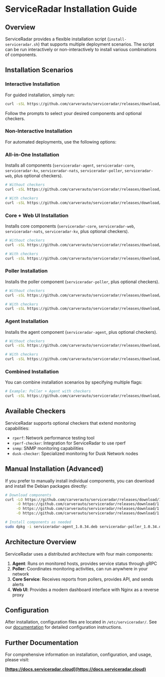 # ServiceRadar Installation Guide

## Overview

ServiceRadar provides a flexible installation script (`install-serviceradar.sh`) that supports multiple deployment scenarios. The script can be run interactively or non-interactively to install various combinations of components.

## Installation Scenarios

### Interactive Installation

For guided installation, simply run:

```bash
curl -sSL https://github.com/carverauto/serviceradar/releases/download/1.0.34/install-serviceradar.sh | bash
```

Follow the prompts to select your desired components and optional checkers.

### Non-Interactive Installation

For automated deployments, use the following options:

### All-in-One Installation
Installs all components (`serviceradar-agent`, `serviceradar-core`, `serviceradar-kv`, `serviceradar-nats`, `serviceradar-poller`, `serviceradar-web`, plus optional checkers).

```bash
# Without checkers
curl -sSL https://github.com/carverauto/serviceradar/releases/download/1.0.34/install-serviceradar.sh | bash -s -- --all --non-interactive

# With checkers
curl -sSL https://github.com/carverauto/serviceradar/releases/download/1.0.34/install-serviceradar.sh | bash -s -- --all --non-interactive --checkers=rperf,snmp
```

### Core + Web UI Installation
Installs core components (`serviceradar-core`, `serviceradar-web`, `serviceradar-nats`, `serviceradar-kv`, plus optional checkers).

```bash
# Without checkers
curl -sSL https://github.com/carverauto/serviceradar/releases/download/1.0.34/install-serviceradar.sh | bash -s -- --core --non-interactive

# With checkers
curl -sSL https://github.com/carverauto/serviceradar/releases/download/1.0.34/install-serviceradar.sh | bash -s -- --core --non-interactive --checkers=dusk-checker
```

### Poller Installation
Installs the poller component (`serviceradar-poller`, plus optional checkers).

```bash
# Without checkers
curl -sSL https://github.com/carverauto/serviceradar/releases/download/1.0.34/install-serviceradar.sh | bash -s -- --poller --non-interactive

# With checkers
curl -sSL https://github.com/carverauto/serviceradar/releases/download/1.0.34/install-serviceradar.sh | bash -s -- --poller --non-interactive --checkers=rperf,snmp
```

### Agent Installation
Installs the agent component (`serviceradar-agent`, plus optional checkers).

```bash
# Without checkers
curl -sSL https://github.com/carverauto/serviceradar/releases/download/1.0.34/install-serviceradar.sh | bash -s -- --agent --non-interactive

# With checkers
curl -sSL https://github.com/carverauto/serviceradar/releases/download/1.0.34/install-serviceradar.sh | bash -s -- --agent --non-interactive --checkers=rperf,rperf-checker,snmp
```

### Combined Installation
You can combine installation scenarios by specifying multiple flags:

```bash
# Example: Poller + Agent with checkers
curl -sSL https://github.com/carverauto/serviceradar/releases/download/1.0.34/install-serviceradar.sh | bash -s -- --poller --agent --non-interactive --checkers=rperf,snmp
```

## Available Checkers

ServiceRadar supports optional checkers that extend monitoring capabilities:

- `rperf`: Network performance testing tool
- `rperf-checker`: Integration for ServiceRadar to use rperf
- `snmp`: SNMP monitoring capabilities
- `dusk-checker`: Specialized monitoring for Dusk Network nodes

## Manual Installation (Advanced)

If you prefer to manually install individual components, you can download and install the Debian packages directly:

```bash
# Download components
curl -LO https://github.com/carverauto/serviceradar/releases/download/1.0.34/serviceradar-agent_1.0.34.deb \
     -O https://github.com/carverauto/serviceradar/releases/download/1.0.34/serviceradar-poller_1.0.34.deb \
     -O https://github.com/carverauto/serviceradar/releases/download/1.0.34/serviceradar-core_1.0.34.deb \
     -O https://github.com/carverauto/serviceradar/releases/download/1.0.34/serviceradar-web_1.0.34.deb

# Install components as needed
sudo dpkg -i serviceradar-agent_1.0.34.deb serviceradar-poller_1.0.34.deb serviceradar-core_1.0.34.deb serviceradar-web_1.0.34.deb
```

## Architecture Overview

ServiceRadar uses a distributed architecture with four main components:

1. **Agent**: Runs on monitored hosts, provides service status through gRPC
2. **Poller**: Coordinates monitoring activities, can run anywhere in your network
3. **Core Service**: Receives reports from pollers, provides API, and sends alerts
4. **Web UI**: Provides a modern dashboard interface with Nginx as a reverse proxy

## Configuration

After installation, configuration files are located in `/etc/serviceradar/`. See our [documentation](https://docs.serviceradar.cloud) for detailed configuration instructions.

## Further Documentation

For comprehensive information on installation, configuration, and usage, please visit:

**[https://docs.serviceradar.cloud](https://docs.serviceradar.cloud)**